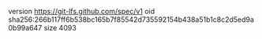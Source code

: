 version https://git-lfs.github.com/spec/v1
oid sha256:266b117ff6b538bc165b7f85542d735592154b438a51b1c8c2d5ed9a0b99a647
size 4093
